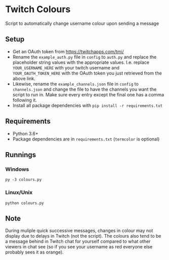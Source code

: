 # Twitch Colours
Script to automatically change username colour upon sending a message

## Setup
- Get an OAuth token from https://twitchapps.com/tmi/
- Rename the `example_auth.py` file in `config` to `auth.py` and replace the placeholder string values with the appropriate values. I.e. replace `YOUR_USERNAME_HERE` with your twitch username and `YOUR_OAUTH_TOKEN_HERE` with the OAuth token you just retrieved from the above link.
- Likewise, rename the `example_channels.json` file in `config` to `channels.json` and change the file to have the channels you want the script to run in. Make sure every entry except the final one has a comma following it.
- Install all package dependencies with `pip install -r requirements.txt`

## Requirements
- Python 3.6+
- Package dependencies are in `requirements.txt` (`termcolor` is optional)

## Runnings
### Windows
`py -3 colours.py`

### Linux/Unix
`python colours.py`

## Note
During muliple quick successive messages, changes in colour may not display due to delays in Twitch (not the script). The colours also tend to be a message behind in Twitch chat for yourself compared to what other viewers in chat see (so if you see your username as red everyone else probably sees it as orange).
